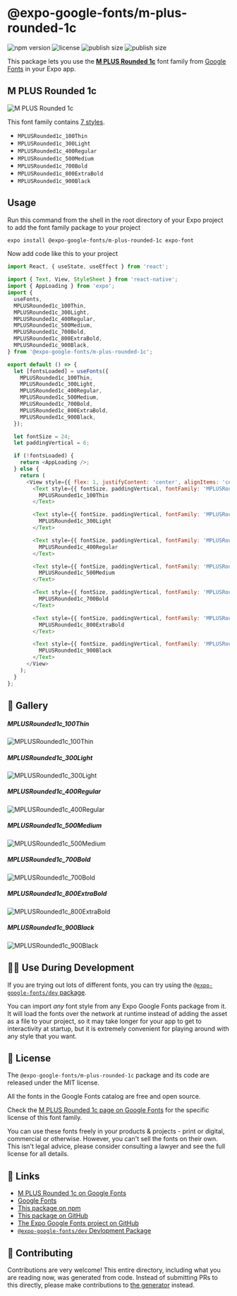 # @expo-google-fonts/m-plus-rounded-1c

![npm version](https://flat.badgen.net/npm/v/@expo-google-fonts/m-plus-rounded-1c)
![license](https://flat.badgen.net/github/license/expo/google-fonts)
![publish size](https://flat.badgen.net/packagephobia/install/@expo-google-fonts/m-plus-rounded-1c)
![publish size](https://flat.badgen.net/packagephobia/publish/@expo-google-fonts/m-plus-rounded-1c)

This package lets you use the [**M PLUS Rounded 1c**](https://fonts.google.com/specimen/M+PLUS+Rounded+1c) font family from [Google Fonts](https://fonts.google.com/) in your Expo app.

## M PLUS Rounded 1c

![M PLUS Rounded 1c](./font-family.png)

This font family contains [7 styles](#-gallery).

- `MPLUSRounded1c_100Thin`
- `MPLUSRounded1c_300Light`
- `MPLUSRounded1c_400Regular`
- `MPLUSRounded1c_500Medium`
- `MPLUSRounded1c_700Bold`
- `MPLUSRounded1c_800ExtraBold`
- `MPLUSRounded1c_900Black`

## Usage

Run this command from the shell in the root directory of your Expo project to add the font family package to your project
```sh
expo install @expo-google-fonts/m-plus-rounded-1c expo-font
```

Now add code like this to your project
```js
import React, { useState, useEffect } from 'react';

import { Text, View, StyleSheet } from 'react-native';
import { AppLoading } from 'expo';
import {
  useFonts,
  MPLUSRounded1c_100Thin,
  MPLUSRounded1c_300Light,
  MPLUSRounded1c_400Regular,
  MPLUSRounded1c_500Medium,
  MPLUSRounded1c_700Bold,
  MPLUSRounded1c_800ExtraBold,
  MPLUSRounded1c_900Black,
} from '@expo-google-fonts/m-plus-rounded-1c';

export default () => {
  let [fontsLoaded] = useFonts({
    MPLUSRounded1c_100Thin,
    MPLUSRounded1c_300Light,
    MPLUSRounded1c_400Regular,
    MPLUSRounded1c_500Medium,
    MPLUSRounded1c_700Bold,
    MPLUSRounded1c_800ExtraBold,
    MPLUSRounded1c_900Black,
  });

  let fontSize = 24;
  let paddingVertical = 6;

  if (!fontsLoaded) {
    return <AppLoading />;
  } else {
    return (
      <View style={{ flex: 1, justifyContent: 'center', alignItems: 'center' }}>
        <Text style={{ fontSize, paddingVertical, fontFamily: 'MPLUSRounded1c_100Thin' }}>
          MPLUSRounded1c_100Thin
        </Text>

        <Text style={{ fontSize, paddingVertical, fontFamily: 'MPLUSRounded1c_300Light' }}>
          MPLUSRounded1c_300Light
        </Text>

        <Text style={{ fontSize, paddingVertical, fontFamily: 'MPLUSRounded1c_400Regular' }}>
          MPLUSRounded1c_400Regular
        </Text>

        <Text style={{ fontSize, paddingVertical, fontFamily: 'MPLUSRounded1c_500Medium' }}>
          MPLUSRounded1c_500Medium
        </Text>

        <Text style={{ fontSize, paddingVertical, fontFamily: 'MPLUSRounded1c_700Bold' }}>
          MPLUSRounded1c_700Bold
        </Text>

        <Text style={{ fontSize, paddingVertical, fontFamily: 'MPLUSRounded1c_800ExtraBold' }}>
          MPLUSRounded1c_800ExtraBold
        </Text>

        <Text style={{ fontSize, paddingVertical, fontFamily: 'MPLUSRounded1c_900Black' }}>
          MPLUSRounded1c_900Black
        </Text>
      </View>
    );
  }
};

```

## 🔡 Gallery

##### MPLUSRounded1c_100Thin
![MPLUSRounded1c_100Thin](./MPLUSRounded1c_100Thin.ttf.png)

##### MPLUSRounded1c_300Light
![MPLUSRounded1c_300Light](./MPLUSRounded1c_300Light.ttf.png)

##### MPLUSRounded1c_400Regular
![MPLUSRounded1c_400Regular](./MPLUSRounded1c_400Regular.ttf.png)

##### MPLUSRounded1c_500Medium
![MPLUSRounded1c_500Medium](./MPLUSRounded1c_500Medium.ttf.png)

##### MPLUSRounded1c_700Bold
![MPLUSRounded1c_700Bold](./MPLUSRounded1c_700Bold.ttf.png)

##### MPLUSRounded1c_800ExtraBold
![MPLUSRounded1c_800ExtraBold](./MPLUSRounded1c_800ExtraBold.ttf.png)

##### MPLUSRounded1c_900Black
![MPLUSRounded1c_900Black](./MPLUSRounded1c_900Black.ttf.png)


## 👩‍💻 Use During Development

If you are trying out lots of different fonts, you can try using the [`@expo-google-fonts/dev` package](https://github.com/expo/google-fonts/tree/master/font-packages/dev#readme).

You can import *any* font style from any Expo Google Fonts package from it. It will load the fonts
over the network at runtime instead of adding the asset as a file to your project, so it may take longer
for your app to get to interactivity at startup, but it is extremely convenient
for playing around with any style that you want.

## 📖 License

The `@expo-google-fonts/m-plus-rounded-1c` package and its code are released under the MIT license.

All the fonts in the Google Fonts catalog are free and open source.

Check the [M PLUS Rounded 1c page on Google Fonts](https://fonts.google.com/specimen/M+PLUS+Rounded+1c) for the specific license of this font family.

You can use these fonts freely in your products & projects - print or digital, commercial or otherwise. However, you can't sell the fonts on their own. This isn't legal advice, please consider consulting a lawyer and see the full license for all details.

## 🔗 Links

- [M PLUS Rounded 1c on Google Fonts](https://fonts.google.com/specimen/M+PLUS+Rounded+1c)
- [Google Fonts](https://fonts.google.com/)
- [This package on npm](https://www.npmjs.com/package/@expo-google-fonts/m-plus-rounded-1c)
- [This package on GitHub](https://github.com/expo/google-fonts/tree/master/font-packages/m-plus-rounded-1c)
- [The Expo Google Fonts project on GitHub](https://github.com/expo/google-fonts)
- [`@expo-google-fonts/dev` Devlopment Package](https://github.com/expo/google-fonts/tree/master/font-packages/dev)

## 🤝 Contributing

Contributions are very welcome! This entire directory, including what you are reading now, was generated from code. Instead of submitting PRs to this directly, please make contributions to [the generator](https://github.com/expo/google-fonts/tree/master/packages/generator) instead.
